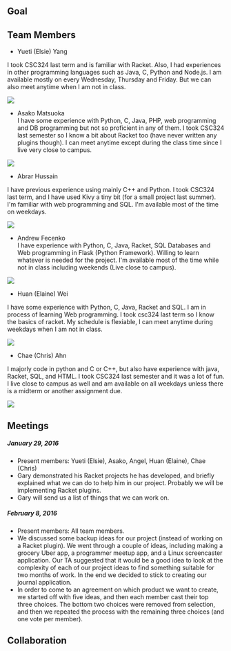 ## Goal

## Team Members

* Yueti (Elsie) Yang <br/>

I took CSC324 last term and is familiar with Racket. Also, I had experiences in other programming languages such as Java, C, Python and Node.js. I am available mostly on every Wednesday, Thursday and Friday. But we can also meet anytime when I am not in class. 

![](https://github.com/csc301-winter-2016/project-team12/blob/master/doc/phase1/images/elsie_schedule.png)


* Asako Matsuoka <br/>
I have some experience with Python, C, Java, PHP, web programming and DB programming but not so proficient in any of them. I took CSC324 last semester so I know a bit about Racket too (have never written any plugins though). I can meet anytime except during the class time since I live very close to campus. 

![](https://github.com/csc301-winter-2016/project-team12/blob/master/doc/phase1/images/asako_schedule.png)


* Abrar Hussain  

I have previous experience using mainly C++ and Python. I took CSC324 last term, and I have used Kivy
a tiny bit (for a small project last summer). I'm familiar with web programming and SQL. I'm available most of the time
on weekdays. 

![](https://github.com/csc301-winter-2016/project-team12/blob/master/doc/phase1/images/abrar_schedule.png)


* Andrew Fecenko <br/>
I have experience with Python, C, Java, Racket, SQL Databases and Web programming in Flask (Python Framework). Willing to learn whatever is needed for the project. I'm available most of the time while not in class including weekends (Live close to campus).

![](https://github.com/csc301-winter-2016/project-team12/blob/master/doc/phase1/images/andrew_schedule.png)


* Huan (Elaine) Wei <br/>

I have some experience with Python, C, Java, Racket and SQL. I am in process of learning Web programming. I took csc324 last term so I know the basics of racket. My schedule is flexiable, I can meet anytime during weekdays when I am not in class.

![](https://github.com/csc301-winter-2016/project-team12/blob/master/doc/phase1/images/elaine_schedule.jpg)

* Chae (Chris) Ahn <br/>

I majorly code in python and C or C++, but also have experience with java, Racket, SQL, and HTML. I took CSC324 last semester and it was a lot of fun. I live close to campus as well and am available on all weekdays unless there is a midterm or another assignment due.

![](https://github.com/csc301-winter-2016/project-team12/blob/master/doc/phase1/images/chris_schedule.jpg)


## Meetings
##### January 29, 2016
- Present members: Yueti (Elsie), Asako, Angel, Huan (Elaine), Chae (Chris)
- Gary demonstrated his Racket projects he has developed, and briefly explained what we can do to help him in our project. Probably we will be implementing Racket plugins.
- Gary will send us a list of things that we can work on.

##### February 8, 2016
- Present members: All team members.
- We discussed some backup ideas for our project (instead of working on a Racket plugin). We went through a couple of
ideas, including making a grocery Uber app, a programmer meetup app, and a Linux screencaster application. 
Our TA suggested that it would be a good idea to look at the complexity of each of our project
ideas to find something suitable for two months of work. In the end we decided to stick to creating our journal
application. 
- In order to come to an agreement on which product we want to create, we started off with five ideas, and then each
member cast their top three choices. The bottom two choices were removed from selection, and then we repeated the
process with the remaining three choices (and one vote per member). 

## Collaboration

